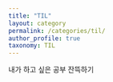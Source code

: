 ```yaml
---
title: "TIL"
layout: category
permalink: /categories/til/
author_profile: true
taxonomy: TIL
---
```

내가 하고 싶은 공부 잔뜩하기